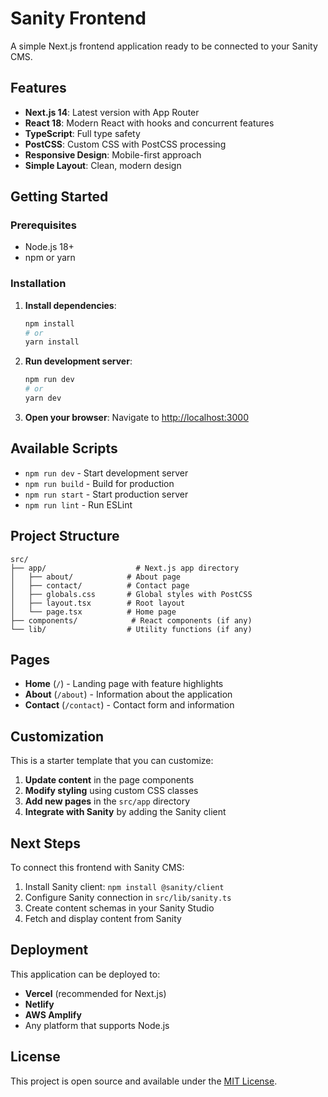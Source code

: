 # Sanity Frontend

A simple Next.js frontend application ready to be connected to your Sanity CMS.

## Features

- **Next.js 14**: Latest version with App Router
- **React 18**: Modern React with hooks and concurrent features
- **TypeScript**: Full type safety
- **PostCSS**: Custom CSS with PostCSS processing
- **Responsive Design**: Mobile-first approach
- **Simple Layout**: Clean, modern design

## Getting Started

### Prerequisites

- Node.js 18+ 
- npm or yarn

### Installation

1. **Install dependencies**:
   ```bash
   npm install
   # or
   yarn install
   ```

2. **Run development server**:
   ```bash
   npm run dev
   # or
   yarn dev
   ```

3. **Open your browser**:
   Navigate to [http://localhost:3000](http://localhost:3000)

## Available Scripts

- `npm run dev` - Start development server
- `npm run build` - Build for production
- `npm run start` - Start production server
- `npm run lint` - Run ESLint

## Project Structure

```
src/
├── app/                    # Next.js app directory
│   ├── about/            # About page
│   ├── contact/          # Contact page
│   ├── globals.css       # Global styles with PostCSS
│   ├── layout.tsx        # Root layout
│   └── page.tsx          # Home page
├── components/            # React components (if any)
└── lib/                  # Utility functions (if any)
```

## Pages

- **Home** (`/`) - Landing page with feature highlights
- **About** (`/about`) - Information about the application
- **Contact** (`/contact`) - Contact form and information

## Customization

This is a starter template that you can customize:

1. **Update content** in the page components
2. **Modify styling** using custom CSS classes
3. **Add new pages** in the `src/app` directory
4. **Integrate with Sanity** by adding the Sanity client

## Next Steps

To connect this frontend with Sanity CMS:

1. Install Sanity client: `npm install @sanity/client`
2. Configure Sanity connection in `src/lib/sanity.ts`
3. Create content schemas in your Sanity Studio
4. Fetch and display content from Sanity

## Deployment

This application can be deployed to:

- **Vercel** (recommended for Next.js)
- **Netlify**
- **AWS Amplify**
- Any platform that supports Node.js

## License

This project is open source and available under the [MIT License](LICENSE).

